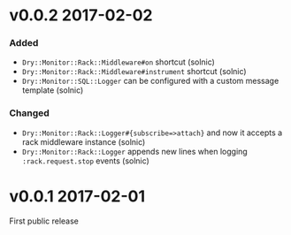 # v0.0.2 2017-02-02

### Added

* `Dry::Monitor::Rack::Middleware#on` shortcut (solnic)
* `Dry::Monitor::Rack::Middleware#instrument` shortcut (solnic)
* `Dry::Monitor::SQL::Logger` can be configured with a custom message template (solnic)

### Changed

* `Dry::Monitor::Rack::Logger#{subscribe=>attach}` and now it accepts a rack middleware instance (solnic)
* `Dry::Monitor::Rack::Logger` appends new lines when logging `:rack.request.stop` events (solnic)

# v0.0.1 2017-02-01

First public release
